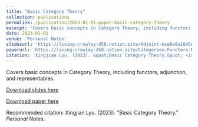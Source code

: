 ```yaml
---
title: "Basic Category Theory"
collection: publications
permalink: /publication/2023-01-01-paper-basic-category-theory
excerpt: 'Covers basic concepts in Category Theory, including functors, adjunction, and representables.'
date: 2023-01-01
venue: 'Personal Notes'
slidesurl: 'https://living-crowley-d58.notion.site/Adjoint-bce6a8a1046e4794ae7c9a09291da978?pvs=4'
paperurl: 'https://living-crowley-d58.notion.site/Categories-Functors-Natural-Transformations-22085f9d472f45168044b3747f0cf96d'
citation: 'Xingjian Lyu. (2023). &quot;Basic Category Theory.&quot; <i>Personal Notes</i>.'
---
```

Covers basic concepts in Category Theory, including functors, adjunction, and representables.

[Download slides here](https://living-crowley-d58.notion.site/Adjoint-bce6a8a1046e4794ae7c9a09291da978?pvs=4)

[Download paper here](https://living-crowley-d58.notion.site/Categories-Functors-Natural-Transformations-22085f9d472f45168044b3747f0cf96d)

Recommended citation: Xingjian Lyu. (2023). "Basic Category Theory." <i>Personal Notes</i>.
